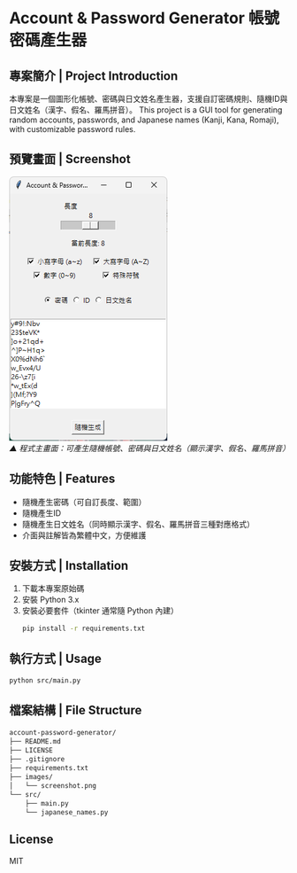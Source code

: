 # Account & Password Generator 帳號密碼產生器

## 專案簡介 | Project Introduction

本專案是一個圖形化帳號、密碼與日文姓名產生器，支援自訂密碼規則、隨機ID與日文姓名（漢字、假名、羅馬拼音）。
This project is a GUI tool for generating random accounts, passwords, and Japanese names (Kanji, Kana, Romaji), with customizable password rules.


## 預覽畫面 | Screenshot

![帳號密碼產生器預覽圖](account-password-generator/images/screenshot.png)  
_▲ 程式主畫面：可產生隨機帳號、密碼與日文姓名（顯示漢字、假名、羅馬拼音）_

## 功能特色 | Features
- 隨機產生密碼（可自訂長度、範圍）
- 隨機產生ID
- 隨機產生日文姓名（同時顯示漢字、假名、羅馬拼音三種對應格式）
- 介面與註解皆為繁體中文，方便維護

## 安裝方式 | Installation
1. 下載本專案原始碼
2. 安裝 Python 3.x
3. 安裝必要套件（tkinter 通常隨 Python 內建）
   ```bash
   pip install -r requirements.txt
   ```

## 執行方式 | Usage
```bash
python src/main.py
```

## 檔案結構 | File Structure
```
account-password-generator/
├── README.md
├── LICENSE
├── .gitignore
├── requirements.txt
├── images/
│   └── screenshot.png
└── src/
    ├── main.py
    └── japanese_names.py
```

## License
MIT 
